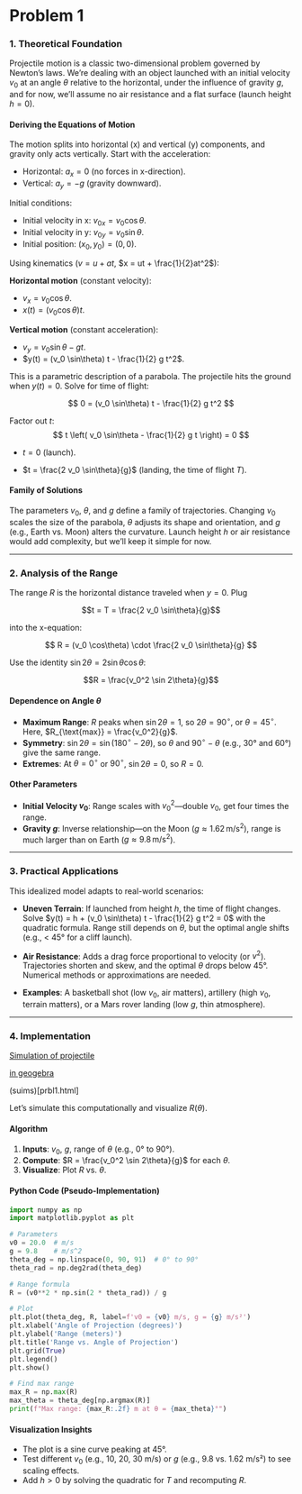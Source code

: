 # Problem 1

### 1. Theoretical Foundation

Projectile motion is a classic two-dimensional problem governed by Newton’s laws. We’re dealing with an object launched with an initial velocity $v_0$ at an angle $\theta$ relative to the horizontal, under the influence of gravity $g$, and for now, we’ll assume no air resistance and a flat surface (launch height $h = 0$).

#### Deriving the Equations of Motion
The motion splits into horizontal (x) and vertical (y) components, and gravity only acts vertically. Start with the acceleration:

- Horizontal: $a_x = 0$ (no forces in x-direction).
- Vertical: $a_y = -g$ (gravity downward).

Initial conditions:

- Initial velocity in x: $v_{0x} = v_0 \cos\theta$.
- Initial velocity in y: $v_{0y} = v_0 \sin\theta$.
- Initial position: $(x_0, y_0) = (0, 0)$.

Using kinematics ($v = u + at$, $x = ut + \frac{1}{2}at^2$):

**Horizontal motion** (constant velocity):

- $v_x = v_0 \cos\theta$.
- $x(t) = (v_0 \cos\theta) t$.

**Vertical motion** (constant acceleration):

- $v_y = v_0 \sin\theta - gt$.
- $y(t) = (v_0 \sin\theta) t - \frac{1}{2} g t^2$.

This is a parametric description of a parabola. The projectile hits the ground when $y(t) = 0$. Solve for time of flight:

$$
0 = (v_0 \sin\theta) t - \frac{1}{2} g t^2
$$

Factor out $t$:
$$
t \left( v_0 \sin\theta - \frac{1}{2} g t \right) = 0
$$

- $t = 0$ (launch).

- $t = \frac{2 v_0 \sin\theta}{g}$ (landing, the time of flight $T$).

#### Family of Solutions

The parameters $v_0$, $\theta$, and $g$ define a family of trajectories. Changing $v_0$ scales the size of the parabola, $\theta$ adjusts its shape and orientation, and $g$ (e.g., Earth vs. Moon) alters the curvature. Launch height $h$ or air resistance would add complexity, but we’ll keep it simple for now.

---

### 2. Analysis of the Range

The range $R$ is the horizontal distance traveled when $y = 0$. 
Plug 

$$t = T = \frac{2 v_0 \sin\theta}{g}$$

into the x-equation:

$$
R = (v_0 \cos\theta) \cdot \frac{2 v_0 \sin\theta}{g}
$$

Use the identity $\sin 2\theta = 2 \sin\theta \cos\theta$:

$$R = \frac{v_0^2 \sin 2\theta}{g}$$

#### Dependence on Angle $\theta$
- **Maximum Range**: $R$ peaks when $\sin 2\theta = 1$, so $2\theta = 90^\circ$, or $\theta = 45^\circ$. Here, $R_{\text{max}} = \frac{v_0^2}{g}$.
- **Symmetry**: $\sin 2\theta = \sin (180^\circ - 2\theta)$, so $\theta$ and $90^\circ - \theta$ (e.g., 30° and 60°) give the same range.
- **Extremes**: At $\theta = 0^\circ$ or $90^\circ$, $\sin 2\theta = 0$, so $R = 0$.

#### Other Parameters
- **Initial Velocity $v_0$**: Range scales with $v_0^2$—double $v_0$, get four times the range.
- **Gravity $g$**: Inverse relationship—on the Moon ($g \approx 1.62 \, \text{m/s}^2$), range is much larger than on Earth ($g \approx 9.8 \, \text{m/s}^2$).

---

### 3. Practical Applications

This idealized model adapts to real-world scenarios:
- **Uneven Terrain**: If launched from height $h$, the time of flight changes. Solve $y(t) = h + (v_0 \sin\theta) t - \frac{1}{2} g t^2 = 0$ with the quadratic formula. Range still depends on $\theta$, but the optimal angle shifts (e.g., < 45° for a cliff launch).

- **Air Resistance**: Adds a drag force proportional to velocity (or $v^2$). Trajectories shorten and skew, and the optimal $\theta$ drops below 45°. Numerical methods or approximations are needed.

- **Examples**: A basketball shot (low $v_0$, air matters), artillery (high $v_0$, terrain matters), or a Mars rover landing (low $g$, thin atmosphere).

---

### 4. Implementation

[Simulation of projectile](simulation_projectile.html)

[in geogebra](https://www.geogebra.org/calculator/jubc9rkb})

(suims)[prbl1.html]

Let’s simulate this computationally and visualize $R(\theta)$.

#### Algorithm
1. **Inputs**: $v_0$, $g$, range of $\theta$ (e.g., 0° to 90°).
2. **Compute**: $R = \frac{v_0^2 \sin 2\theta}{g}$ for each $\theta$.
3. **Visualize**: Plot $R$ vs. $\theta$.

#### Python Code (Pseudo-Implementation)
```python
import numpy as np
import matplotlib.pyplot as plt

# Parameters
v0 = 20.0  # m/s
g = 9.8    # m/s^2
theta_deg = np.linspace(0, 90, 91)  # 0° to 90°
theta_rad = np.deg2rad(theta_deg)

# Range formula
R = (v0**2 * np.sin(2 * theta_rad)) / g

# Plot
plt.plot(theta_deg, R, label=f'v0 = {v0} m/s, g = {g} m/s²')
plt.xlabel('Angle of Projection (degrees)')
plt.ylabel('Range (meters)')
plt.title('Range vs. Angle of Projection')
plt.grid(True)
plt.legend()
plt.show()

# Find max range
max_R = np.max(R)
max_theta = theta_deg[np.argmax(R)]
print(f"Max range: {max_R:.2f} m at θ = {max_theta}°")
```

#### Visualization Insights
- The plot is a sine curve peaking at 45°.
- Test different $v_0$ (e.g., 10, 20, 30 m/s) or $g$ (e.g., 9.8 vs. 1.62 m/s²) to see scaling effects.
- Add $h > 0$ by solving the quadratic for $T$ and recomputing $R$.


